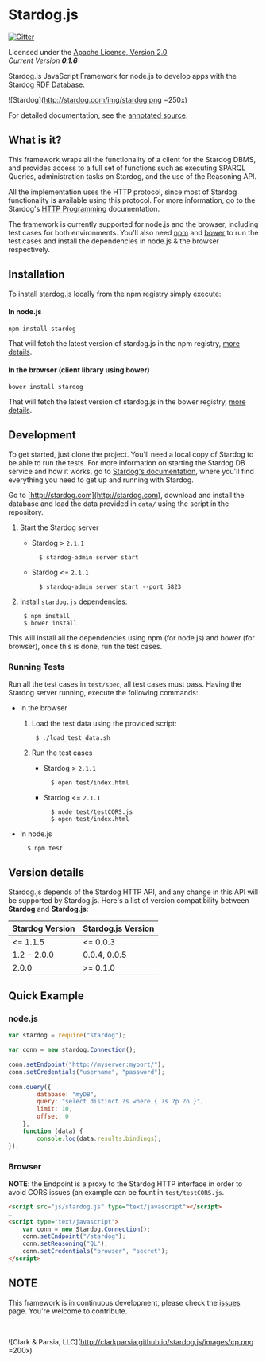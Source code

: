 Stardog.js
==========

[![Gitter](https://badges.gitter.im/Join%20Chat.svg)](https://gitter.im/clarkparsia/stardog.js?utm_source=badge&utm_medium=badge&utm_campaign=pr-badge&utm_content=badge)

Licensed under the [Apache License, Version 2.0](http://www.apache.org/licenses/LICENSE-2.0)  
_Current Version **0.1.6**_ 

Stardog.js JavaScript Framework for node.js to develop apps with the [Stardog RDF Database](http://stardog.com).  

![Stardog](http://stardog.com/img/stardog.png =250x)   

For detailed documentation, see the [annotated source](http://clarkparsia.github.io/stardog.js/docs/stardog.html).

## What is it? ##

This framework wraps all the functionality of a client for the Stardog DBMS, and provides access to a full set of functions such as executing SPARQL Queries, administration tasks on Stardog, and the use of the Reasoning API.

All the implementation uses the HTTP protocol, since most of Stardog functionality is available using this protocol. For more information, go to the Stardog's [HTTP Programming](http://docs.stardog.com/http/) documentation.

The framework is currently supported for node.js and the browser, including test cases for both environments.
You'll also need [npm](https://npmjs.org) and [bower](http://bower.io) to run the test cases and install the dependencies in node.js & the browser respectively.

## Installation

To install stardog.js locally from the npm registry simply execute:

#### In node.js

    npm install stardog
    
That will fetch the latest version of stardog.js in the npm registry, [more details](https://npmjs.org/package/stardog).
    
#### In the browser (client library using bower)

    bower install stardog
    
That will fetch the latest version of stardog.js in the bower registry, [more details](http://bower.io/search/?q=stardog).

## Development ##

To get started, just clone the project. You'll need a local copy of Stardog to be able to run the tests. For more information on starting the Stardog DB service and how it works, go to [Stardog's documentation](http://docs.stardog.com), where you'll find everything you need to get up and running with Stardog.

Go to [http://stardog.com](http://stardog.com), download and install the database and load the data provided in `data/` using the script in the repository. 

1. Start the Stardog server

    * Stardog > `2.1.1`

            $ stardog-admin server start
            
    * Stardog <= `2.1.1`
    
            $ stardog-admin server start --port 5823                

2. Install `stardog.js` dependencies:

        $ npm install
        $ bower install

This will install all the dependencies using npm (for node.js) and bower (for browser), once this is done, run the test cases.

### Running Tests

Run all the test cases in `test/spec`, all test cases must pass. Having the Stardog server running, execute the following commands:

* In the browser

    1. Load the test data using the provided script:

            $ ./load_test_data.sh
            
    2. Run the test cases
        
        * Stardog > `2.1.1`

                $ open test/index.html
                        
        * Stardog <= `2.1.1`
    
                $ node test/testCORS.js
                $ open test/index.html       

* In node.js

        $ npm test   
    


## Version details ##

Stardog.js depends of the Stardog HTTP API, and any change in this API will be supported by Stardog.js. Here's a list of version compatibility between __Stardog__ and  __Stardog.js__:

| Stardog Version | Stardog.js Version |
| --------------- | ------------------ |
| <= 1.1.5        | <= 0.0.3           |
| 1.2 - 2.0.0     | 0.0.4, 0.0.5       |
| 2.0.0           | >= 0.1.0           |


## Quick Example ##

### node.js

```javascript
var stardog = require("stardog");
 
var conn = new stardog.Connection();
 
conn.setEndpoint("http://myserver:myport/");
conn.setCredentials("username", "password");
 
conn.query({ 
        database: "myDB", 
        query: "select distinct ?s where { ?s ?p ?o }",  
        limit: 10, 
        offset: 0 
    },
    function (data) {
        console.log(data.results.bindings);
});
```
    
### Browser

__NOTE__: the Endpoint is a proxy to the Stardog HTTP interface in order to avoid CORS issues (an example can be fount in `test/testCORS.js`.

```html
<script src="js/stardog.js" type="text/javascript"></script>
…
<script type="text/javascript">
    var conn = new Stardog.Connection();
    conn.setEndpoint("/stardog");
    conn.setReasoning("QL");
    conn.setCredentials("browser", "secret");
</script>
```

## NOTE ##

This framework is in continuous development, please check the [issues](https://github.com/clarkparsia/stardog.js/issues) page. You're welcome to contribute.

&nbsp;
&nbsp;


![Clark & Parsia, LLC](http://clarkparsia.github.io/stardog.js/images/cp.png =200x)